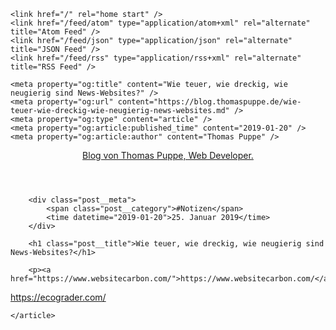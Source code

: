 <!doctype html>
<html lang="de">
<head>
    <meta charset="utf-8">
    <meta name="language" content="de">
    <title>Wie teuer, wie dreckig, wie neugierig sind News-Websites?</title>
    <meta name="description" content="Was kostet es, eine Woche lang die Nachrichten auf dem Prepaid-handy zu lesen?">
    <meta name="date" content="2019-01-20">
    <meta name="viewport" content="width=device-width, initial-scale=1">
    <link rel="stylesheet" href="/assets/styles.css"/>
	<link rel="preload" as="font" type="font/woff2" href="/assets/webfonts/leaguespartan/leaguespartan-bold.woff2" crossorigin>
	<link rel="preload" as="font" type="font/woff2" href="/assets/webfonts/sinanova/sinanova-regular.woff2" crossorigin>

    <link href="/" rel="home start" />
    <link href="/feed/atom" type="application/atom+xml" rel="alternate" title="Atom Feed" />
    <link href="/feed/json" type="application/json" rel="alternate" title="JSON Feed" />
    <link href="/feed/rss" type="application/rss+xml" rel="alternate" title="RSS Feed" />

    <meta property="og:title" content="Wie teuer, wie dreckig, wie neugierig sind News-Websites?" />
    <meta property="og:url" content="https://blog.thomaspuppe.de/wie-teuer-wie-dreckig-wie-neugierig-news-websites.md" />
    <meta property="og:type" content="article" />
    <meta property="og:article:published_time" content="2019-01-20" />
    <meta property="og:article:author" content="Thomas Puppe" />
</head>
<body>
    <header>
        <p><a href="https://blog.thomaspuppe.de/" rel="home start">Blog von Thomas Puppe, Web Developer.</a></p>
    </header>
    <article class="post">

        <div class="post__meta">
            <span class="post__category">#Notizen</span>
            <time datetime="2019-01-20">25. Januar 2019</time>
        </div>

        <h1 class="post__title">Wie teuer, wie dreckig, wie neugierig sind News-Websites?</h1>

        <p><a href="https://www.websitecarbon.com/">https://www.websitecarbon.com/</a>
<a href="https://ecograder.com/">https://ecograder.com/</a></p>


    </article>
</body>
</html>
